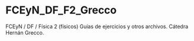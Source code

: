 # FCEyN_DF_F2_Grecco
FCEyN / DF / Física 2 (físicos) Guías de ejercicios y otros archivos. Cátedra Hernán Grecco.
